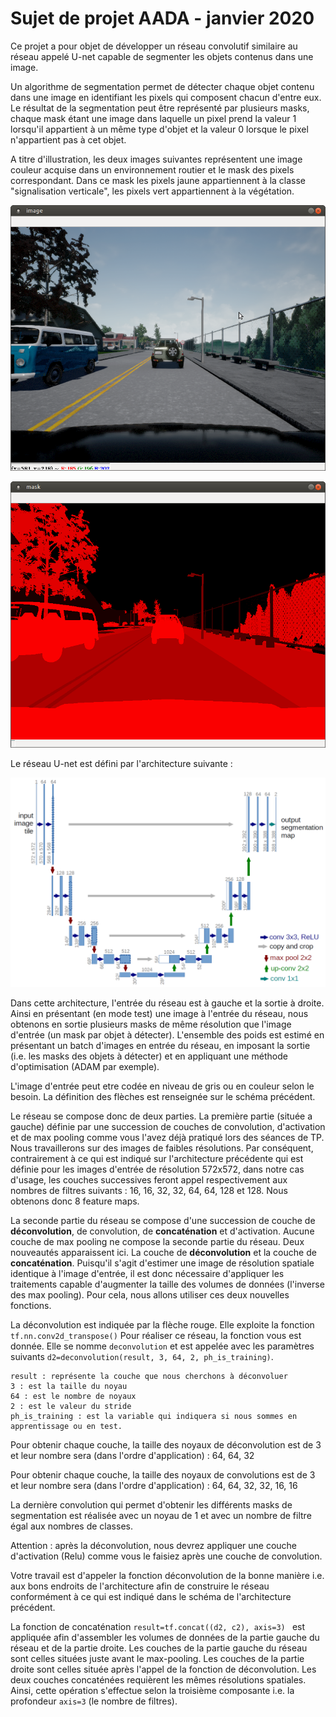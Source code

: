# Sujet de projet AADA - janvier 2020

Ce projet a pour objet de développer un réseau convolutif similaire au réseau appelé U-net capable de segmenter les objets contenus dans une image.

Un algorithme de segmentation permet de détecter chaque objet contenu dans une image en identifiant les pixels qui composent chacun d'entre eux. Le résultat de la segmentation peut être représenté par plusieurs masks, chaque mask étant une image dans laquelle un pixel prend la valeur 1 lorsqu'il appartient à un même type d'objet et la valeur 0 lorsque le pixel n'appartient pas à cet objet.

A titre d'illustration, les deux images suivantes représentent une image couleur acquise dans un environnement routier et le mask des pixels correspondant. Dans ce mask les pixels jaune appartiennent à la classe "signalisation verticale", les pixels vert appartiennent à la végétation.

![Image acquise dans un environnement routier](imageroute.png)

![Illustration d'une segmentation](imagerouteseg.png)

Le réseau U-net est défini par l'architecture suivante :

![u-net-architecture](u-net-architecture.png)

Dans cette architecture, l'entrée du réseau est à gauche et la sortie à droite. Ainsi en présentant (en mode test) une image à l'entrée du réseau, nous obtenons en sortie plusieurs masks de même résolution que l'image d'entrée (un mask par objet à détecter). L'ensemble des poids est estimé en présentant un batch d'images en entrée du réseau, en imposant la sortie (i.e. les masks des objets à détecter) et en appliquant une méthode d'optimisation (ADAM par exemple).

L'image d'entrée peut etre codée en niveau de gris ou en couleur selon le besoin. La définition des flèches est renseignée sur le schéma précédent.

Le réseau se compose donc de deux parties. La première partie (située a gauche) définie par une succession de couches de convolution, d'activation et de max pooling comme vous l'avez déjà pratiqué lors des séances de TP.
Nous travaillerons sur des images de faibles résolutions. Par conséquent, contrairement à ce qui est indiqué sur l'architecture précédente qui est définie pour les images d'entrée de résolution  572x572, dans notre cas d'usage, les couches successives feront appel respectivement aux nombres de filtres suivants : 16, 16, 32, 32, 64, 64, 128 et 128. Nous obtenons donc 8 feature maps.

La seconde partie du réseau se compose d'une succession de couche de **déconvolution**, de convolution, de **concaténation** et d'activation. Aucune couche de max pooling ne compose la seconde partie du réseau. Deux nouveautés apparaissent ici. La couche de **déconvolution** et la couche de **concaténation**.
Puisqu'il s'agit d'estimer une image de résolution spatiale identique à l'image d'entrée, il est donc nécessaire d'appliquer les traitements capable d'augmenter la taille des volumes de données (l'inverse des max pooling). Pour cela, nous allons utiliser ces deux nouvelles fonctions. 

La déconvolution est indiquée par la flèche rouge. Elle exploite la fonction ```tf.nn.conv2d_transpose()```
Pour réaliser ce réseau, la fonction vous est donnée. Elle se nomme ```deconvolution``` et est appelée avec les paramètres suivants  ```d2=deconvolution(result, 3, 64, 2, ph_is_training)```. 

```
result : représente la couche que nous cherchons à déconvoluer
3 : est la taille du noyau
64 : est le nombre de noyaux
2 : est le valeur du stride
ph_is_training : est la variable qui indiquera si nous sommes en apprentissage ou en test.
```
Pour obtenir chaque couche, la taille des noyaux de déconvolution est de 3 et leur nombre sera (dans l'ordre d'application) : 64, 64, 32

Pour obtenir chaque couche, la taille des noyaux de convolutions est de 3 et leur nombre sera (dans l'ordre d'application) : 64, 64, 32, 32, 16, 16

La dernière convolution qui permet d'obtenir les différents masks de segmentation est réalisée avec un noyau de 1 et avec un nombre de filtre égal aux nombres de classes.

Attention : après la déconvolution, nous devrez appliquer une couche d'activation (Relu) comme vous le faisiez après une couche de convolution.

Votre travail est d'appeler la fonction déconvolution de la bonne manière i.e. aux bons endroits de l'architecture afin de construire le réseau conformément à ce qui est indiqué dans le schéma de l'architecture précédent.

La fonction de concaténation ```result=tf.concat((d2, c2), axis=3) ``` est appliquée afin d'assembler les volumes de données de la partie gauche du réseau et de la partie droite. Les couches de la partie gauche du réseau sont celles situées juste avant le max-pooling. Les couches de la partie droite sont celles située après l'appel de la fonction de déconvolution. Les deux couches concaténées requièrent les mêmes résolutions spatiales. Ainsi, cette opération s'effectue selon la troisième composante i.e. la profondeur ```axis=3``` (le nombre de filtres).
